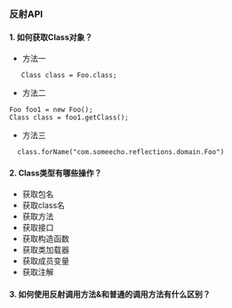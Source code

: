 ### 反射API

#### 1. 如何获取Class对象？

- 方法一
```
   Class class = Foo.class; 
```

- 方法二
```
Foo foo1 = new Foo();
Class class = foo1.getClass();
```

- 方法三

```
  class.forName("com.someecho.reflections.domain.Foo")
```

#### 2. Class类型有哪些操作？

- 获取包名
- 获取class名
- 获取方法
- 获取接口
- 获取构造函数
- 获取类加载器
- 获取成员变量
- 获取注解

#### 3. 如何使用反射调用方法&和普通的调用方法有什么区别？


